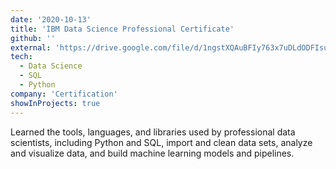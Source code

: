 ```yaml
---
date: '2020-10-13'
title: 'IBM Data Science Professional Certificate'
github: ''
external: 'https://drive.google.com/file/d/1ngstXQAuBFIy763x7uDLdODFIsuOr8Ur/view?usp=sharing'
tech:
  - Data Science
  - SQL
  - Python
company: 'Certification'
showInProjects: true
---
```



Learned the tools, languages, and libraries used by professional data scientists, including Python and SQL, import and clean data sets, analyze and visualize data, and build machine learning models and pipelines.